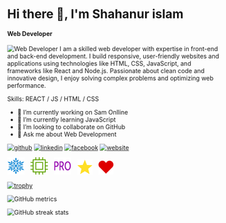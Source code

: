 

# Hi there 👋, I'm Shahanur islam
#### Web Developer
![Web Developer](https://www.facebook.com/shahanur.ibn.anisur)
I am a skilled web developer with expertise in front-end and back-end development. I build responsive, user-friendly websites and applications using technologies like HTML, CSS, JavaScript, and frameworks like React and Node.js. Passionate about clean code and innovative design, I enjoy solving complex problems and optimizing web performance.

Skills:  REACT / JS / HTML / CSS

- 🔭 I’m currently working on Sam Onlline 
- 🌱 I’m currently learning JavaScript 
- 👯 I’m looking to collaborate on GitHub 
- 💬 Ask me about Web Development 


[<img src='https://cdn.jsdelivr.net/npm/simple-icons@3.0.1/icons/github.svg' alt='github' height='40'>](https://github.com/https://github.com/shahanurcse/shahanurcse)  [<img src='https://cdn.jsdelivr.net/npm/simple-icons@3.0.1/icons/linkedin.svg' alt='linkedin' height='40'>](https://www.linkedin.com/in/https://www.linkedin.com/in/shahanur-islam-485312237//)  [<img src='https://cdn.jsdelivr.net/npm/simple-icons@3.0.1/icons/facebook.svg' alt='facebook' height='40'>](https://www.facebook.com/https://www.facebook.com/shahanur.ibn.anisur)  [<img src='https://cdn.jsdelivr.net/npm/simple-icons@3.0.1/icons/icloud.svg' alt='website' height='40'>](https://sambd.com/)  

<a href='https://archiveprogram.github.com/'><img src='https://raw.githubusercontent.com/acervenky/animated-github-badges/master/assets/acbadge.gif' width='40' height='40'></a> <a href='https://docs.github.com/en/developers'><img src='https://raw.githubusercontent.com/acervenky/animated-github-badges/master/assets/devbadge.gif' width='40' height='40'></a> <a href='https://github.com/pricing'><img src='https://raw.githubusercontent.com/acervenky/animated-github-badges/master/assets/pro.gif' width='40' height='40'></a> <a href='https://stars.github.com/'><img src='https://raw.githubusercontent.com/acervenky/animated-github-badges/master/assets/starbadge.gif' width='35' height='35'></a> <a href='https://docs.github.com/en/github/supporting-the-open-source-community-with-github-sponsors'><img src='https://raw.githubusercontent.com/acervenky/animated-github-badges/master/assets/sponsorbadge.gif' width='35' height='35'></a> 

[![trophy](https://github-profile-trophy.vercel.app/?username=https://github.com/shahanurcse/shahanurcse)](https://github.com/ryo-ma/github-profile-trophy)

![GitHub metrics](https://metrics.lecoq.io/https://github.com/shahanurcse/shahanurcse)  

![GitHub streak stats](https://streak-stats.demolab.com/?user=https://github.com/shahanurcse/shahanurcse)  


